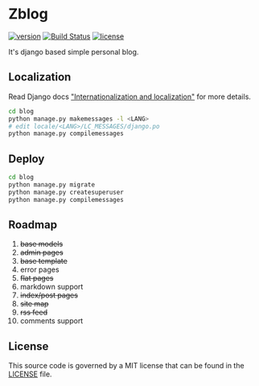 # Zblog

[![version](https://img.shields.io/github/tag/z0rr0/zblog.svg)](https://github.com/z0rr0/zblog/releases/latest)
[![Build Status](https://travis-ci.com/z0rr0/zblog.svg?branch=master)](https://travis-ci.com/z0rr0/zblog)
[![license](https://img.shields.io/github/license/z0rr0/zblog.svg)](https://github.com/z0rr0/zblog/blob/master/LICENSE)

It's django based simple personal blog.

## Localization

Read Django docs ["Internationalization and localization"](https://docs.djangoproject.com/en/2.2/topics/i18n/) for more details.

```sh
cd blog
python manage.py makemessages -l <LANG>
# edit locale/<LANG>/LC_MESSAGES/django.po
python manage.py compilemessages
```

## Deploy

```sh
cd blog
python manage.py migrate
python manage.py createsuperuser
python manage.py compilemessages
```

## Roadmap

1. ~~base models~~
1. ~~admin pages~~
1. ~~base template~~
1. error pages
1. ~~flat pages~~
1. markdown support
1. ~~index/post pages~~
1. ~~site map~~
1. ~~rss feed~~
1. comments support

## License

This source code is governed by a MIT license that can be found in the [LICENSE](https://github.com/z0rr0/zblog/blob/master/LICENSE) file.